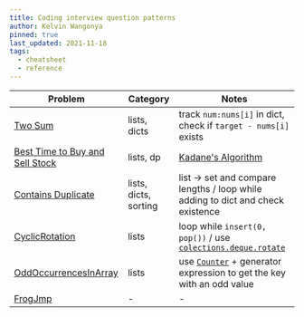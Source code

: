 ```yaml
---
title: Coding interview question patterns
author: Kelvin Wangonya
pinned: true
last_updated: 2021-11-18
tags:
  - cheatsheet
  - reference
---
```


| Problem                           | Category              | Notes                                                                           |
| --------------------------------- | --------------------- | ------------------------------------------------------------------------------- |
| [Two Sum]                         | lists, dicts          | track `num:nums[i]` in dict, check if `target - nums[i]` exists                 |
| [Best Time to Buy and Sell Stock] | lists, dp             | [Kadane\'s Algorithm]                                                           |
| [Contains Duplicate]              | lists, dicts, sorting | list -> set and compare lengths / loop while adding to dict and check existence |
| [CyclicRotation]                  | lists                 | loop while `insert(0, pop())` / use [`colections.deque.rotate`]                 |
| [OddOccurrencesInArray]           | lists                 | use [`Counter`] + generator expression to get the key with an odd value         |
| [FrogJmp]                         | -                     | -                                                                               |

[two sum]: https://leetcode.com/problems/two-sum/
[best time to buy and sell stock]: https://leetcode.com/problems/best-time-to-buy-and-sell-stock/
[kadane\'s algorithm]: https://wangonya.com/blog/kadanes-algorithm/
[contains duplicate]: https://leetcode.com/problems/contains-duplicate/
[cyclicrotation]: https://app.codility.com/programmers/lessons/2-arrays/cyclic_rotation/
[`colections.deque.rotate`]: https://docs.python.org/3/library/collections.html#collections.deque.rotate
[oddoccurrencesinarray]: https://app.codility.com/programmers/lessons/2-arrays/odd_occurrences_in_array/
[`counter`]: https://docs.python.org/3/library/collections.html#collections.Counter
[frogjmp]: https://app.codility.com/programmers/lessons/3-time_complexity/frog_jmp/
